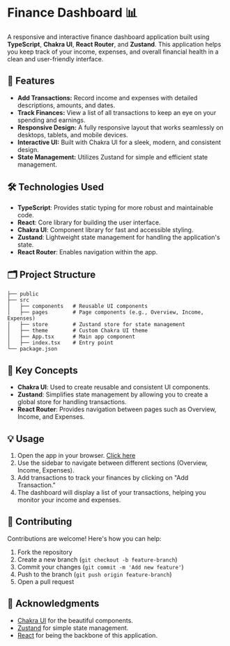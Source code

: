 # **Finance Dashboard 📊**

A responsive and interactive finance dashboard application built using **TypeScript**, **Chakra UI**, **React Router**, and **Zustand**. This application helps you keep track of your income, expenses, and overall financial health in a clean and user-friendly interface.

## 🚀 **Features**

- **Add Transactions:** Record income and expenses with detailed descriptions, amounts, and dates.
- **Track Finances:** View a list of all transactions to keep an eye on your spending and earnings.
- **Responsive Design:** A fully responsive layout that works seamlessly on desktops, tablets, and mobile devices.
- **Interactive UI:** Built with Chakra UI for a sleek, modern, and consistent design.
- **State Management:** Utilizes Zustand for simple and efficient state management.

## 🛠️ **Technologies Used**

- **TypeScript**: Provides static typing for more robust and maintainable code.
- **React**: Core library for building the user interface.
- **Chakra UI**: Component library for fast and accessible styling.
- **Zustand**: Lightweight state management for handling the application's state.
- **React Router**: Enables navigation within the app.

## 🗂️ **Project Structure**

```
├── public
├── src
│   ├── components   # Reusable UI components
│   ├── pages        # Page components (e.g., Overview, Income, Expenses)
│   ├── store        # Zustand store for state management
│   ├── theme        # Custom Chakra UI theme
│   ├── App.tsx      # Main app component
│   ├── index.tsx    # Entry point
└── package.json
```

## 🔑 **Key Concepts**

- **Chakra UI**: Used to create reusable and consistent UI components.
- **Zustand**: Simplifies state management by allowing you to create a global store for handling transactions.
- **React Router**: Provides navigation between pages such as Overview, Income, and Expenses.

## 💡 **Usage**

1. Open the app in your browser. [Click here](https://interactivefinancetracker.netlify.app/)
2. Use the sidebar to navigate between different sections (Overview, Income, Expenses).
3. Add transactions to track your finances by clicking on "Add Transaction."
4. The dashboard will display a list of your transactions, helping you monitor your income and expenses.

## 🤝 **Contributing**

Contributions are welcome! Here's how you can help:

1. Fork the repository
2. Create a new branch (`git checkout -b feature-branch`)
3. Commit your changes (`git commit -m 'Add new feature'`)
4. Push to the branch (`git push origin feature-branch`)
5. Open a pull request

## 🌟 **Acknowledgments**

- [Chakra UI](https://chakra-ui.com/) for the beautiful components.
- [Zustand](https://github.com/pmndrs/zustand) for simple state management.
- [React](https://reactjs.org/) for being the backbone of this application.
